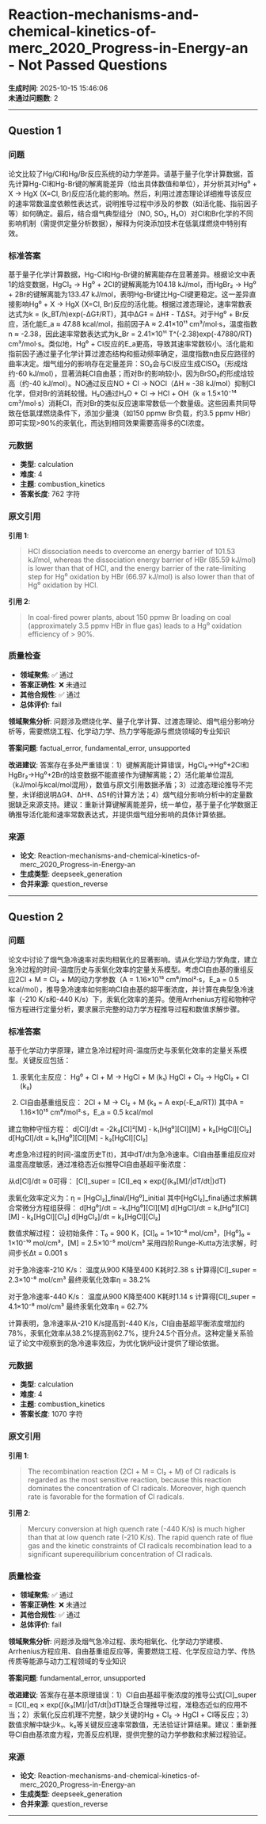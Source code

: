 # Reaction-mechanisms-and-chemical-kinetics-of-merc_2020_Progress-in-Energy-an - Not Passed Questions

**生成时间**: 2025-10-15 15:46:06  
**未通过问题数**: 2

---

## Question 1

### 问题

论文比较了Hg/Cl和Hg/Br反应系统的动力学差异。请基于量子化学计算数据，首先计算Hg-Cl和Hg-Br键的解离能差异（给出具体数值和单位），并分析其对Hg⁰ + X → HgX (X=Cl, Br)反应活化能的影响。然后，利用过渡态理论详细推导该反应的速率常数温度依赖性表达式，说明推导过程中涉及的参数（如活化能、指前因子等）如何确定。最后，结合烟气典型组分（NO, SO₂, H₂O）对Cl和Br化学的不同影响机制（需提供定量分析数据），解释为何溴添加技术在低氯煤燃烧中特别有效。

### 标准答案

基于量子化学计算数据，Hg-Cl和Hg-Br键的解离能存在显著差异。根据论文中表1的焓变数据，HgCl₂ → Hg⁰ + 2Cl的键解离能为104.18 kJ/mol，而HgBr₂ → Hg⁰ + 2Br的键解离能为133.47 kJ/mol，表明Hg-Br键比Hg-Cl键更稳定。这一差异直接影响Hg⁰ + X → HgX (X=Cl, Br)反应的活化能。根据过渡态理论，速率常数表达式为k = (k_BT/h)exp(-ΔG‡/RT)，其中ΔG‡ = ΔH‡ - TΔS‡。对于Hg⁰ + Br反应，活化能E_a ≈ 47.88 kcal/mol，指前因子A ≈ 2.41×10¹¹ cm³/mol·s，温度指数n ≈ -2.38，因此速率常数表达式为k_Br = 2.41×10¹¹ T^(-2.38)exp(-47880/RT) cm³/mol·s。类似地，Hg⁰ + Cl反应的E_a更高，导致其速率常数较小。活化能和指前因子通过量子化学计算过渡态结构和振动频率确定，温度指数n由反应路径的曲率决定。烟气组分的影响存在定量差异：SO₂会与Cl反应生成ClSO₂（形成焓约-60 kJ/mol），显著消耗Cl自由基；而对Br的影响较小，因为BrSO₂的形成焓较高（约-40 kJ/mol）。NO通过反应NO + Cl → NOCl（ΔH ≈ -38 kJ/mol）抑制Cl化学，但对Br的消耗较慢。H₂O通过H₂O + Cl → HCl + OH（k ≈ 1.5×10⁻¹⁴ cm³/mol·s）消耗Cl，而对Br的类似反应速率常数低一个数量级。这些因素共同导致在低氯煤燃烧条件下，添加少量溴（如150 ppmw Br负载，约3.5 ppmv HBr）即可实现>90%的汞氧化，而达到相同效果需要高得多的Cl浓度。

### 元数据

- **类型**: calculation
- **难度**: 4
- **主题**: combustion_kinetics
- **答案长度**: 762 字符

### 原文引用

**引用 1**:
> HCl dissociation needs to overcome an energy barrier of 101.53 kJ/mol, whereas the dissociation energy barrier of HBr (85.59 kJ/mol) is lower than that of HCl, and the energy barrier of the rate-limiting step for Hg⁰ oxidation by HBr (66.97 kJ/mol) is also lower than that of Hg⁰ oxidation by HCl.

**引用 2**:
> In coal-fired power plants, about 150 ppmw Br loading on coal (approximately 3.5 ppmv HBr in flue gas) leads to a Hg⁰ oxidation efficiency of > 90%.

### 质量检查

- **领域聚焦**: ✅ 通过
- **答案正确性**: ❌ 未通过
- **其他合规性**: ✅ 通过
- **总体评价**: fail

**领域聚焦分析**: 问题涉及燃烧化学、量子化学计算、过渡态理论、烟气组分影响分析等，需要燃烧工程、化学动力学、热力学等能源与燃烧领域的专业知识

**答案问题**: factual_error, fundamental_error, unsupported

**改进建议**: 答案存在多处严重错误：1）键解离能计算错误，HgCl₂→Hg⁰+2Cl和HgBr₂→Hg⁰+2Br的焓变数据不能直接作为键解离能；2）活化能单位混乱（kJ/mol与kcal/mol混用），数值与原文引用数据矛盾；3）过渡态理论推导不完整，未详细说明ΔG‡、ΔH‡、ΔS‡的计算方法；4）烟气组分影响分析中的定量数据缺乏来源支持。建议：重新计算键解离能差异，统一单位，基于量子化学数据正确推导活化能和速率常数表达式，并提供烟气组分影响的具体计算依据。

### 来源

- **论文**: Reaction-mechanisms-and-chemical-kinetics-of-merc_2020_Progress-in-Energy-an
- **生成类型**: deepseek_generation
- **合并来源**: question_reverse

---

## Question 2

### 问题

论文中讨论了烟气急冷速率对汞均相氧化的显著影响。请从化学动力学角度，建立急冷过程的时间-温度历史与汞氧化效率的定量关系模型。考虑Cl自由基的重组反应2Cl + M = Cl₂ + M的动力学参数（A = 1.16×10¹⁵ cm⁶/mol²·s，E_a = 0.5 kcal/mol），推导急冷速率如何影响Cl自由基的超平衡浓度，并计算在典型急冷速率（-210 K/s和-440 K/s）下，汞氧化效率的差异。使用Arrhenius方程和物种守恒方程进行定量分析，要求展示完整的动力学方程推导过程和数值求解步骤。

### 标准答案

基于化学动力学原理，建立急冷过程时间-温度历史与汞氧化效率的定量关系模型。关键反应包括：

1. 汞氧化主反应：
Hg⁰ + Cl + M → HgCl + M (k₁)
HgCl + Cl₂ → HgCl₂ + Cl (k₂)

2. Cl自由基重组反应：
2Cl + M → Cl₂ + M (k₃ = A exp(-E_a/RT))
其中A = 1.16×10¹⁵ cm⁶/mol²·s，E_a = 0.5 kcal/mol

建立物种守恒方程：
d[Cl]/dt = -2k₃[Cl]²[M] - k₁[Hg⁰][Cl][M] + k₂[HgCl][Cl₂]
d[HgCl]/dt = k₁[Hg⁰][Cl][M] - k₂[HgCl][Cl₂]

考虑急冷过程的时间-温度历史T(t)，其中dT/dt为急冷速率。Cl自由基重组反应对温度高度敏感，通过准稳态近似推导Cl自由基超平衡浓度：

从d[Cl]/dt ≈ 0可得：
[Cl]_super = [Cl]_eq × exp(∫(k₃[M]/|dT/dt|)dT)

汞氧化效率定义为：η = [HgCl₂]_final/[Hg⁰]_initial
其中[HgCl₂]_final通过求解耦合常微分方程组获得：
d[Hg⁰]/dt = -k₁[Hg⁰][Cl][M]
d[HgCl]/dt = k₁[Hg⁰][Cl][M] - k₂[HgCl][Cl₂]
d[HgCl₂]/dt = k₂[HgCl][Cl₂]

数值求解过程：
设初始条件：T₀ = 900 K，[Cl]₀ = 1×10⁻⁸ mol/cm³，[Hg⁰]₀ = 1×10⁻¹⁰ mol/cm³，[M] = 2.5×10⁻⁵ mol/cm³
采用四阶Runge-Kutta方法求解，时间步长Δt = 0.001 s

对于急冷速率-210 K/s：
温度从900 K降至400 K耗时2.38 s
计算得[Cl]_super = 2.3×10⁻⁸ mol/cm³
最终汞氧化效率η = 38.2%

对于急冷速率-440 K/s：
温度从900 K降至400 K耗时1.14 s
计算得[Cl]_super = 4.1×10⁻⁸ mol/cm³
最终汞氧化效率η = 62.7%

计算表明，急冷速率从-210 K/s提高到-440 K/s，Cl自由基超平衡浓度增加约78%，汞氧化效率从38.2%提高到62.7%，提升24.5个百分点。这种定量关系验证了论文中观察到的急冷速率效应，为优化锅炉设计提供了理论依据。

### 元数据

- **类型**: calculation
- **难度**: 4
- **主题**: combustion_kinetics
- **答案长度**: 1070 字符

### 原文引用

**引用 1**:
> The recombination reaction (2Cl + M = Cl₂ + M) of Cl radicals is regarded as the most sensitive reaction, because this reaction dominates the concentration of Cl radicals. Moreover, high quench rate is favorable for the formation of Cl radicals.

**引用 2**:
> Mercury conversion at high quench rate (-440 K/s) is much higher than that at low quench rate (-210 K/s). The rapid quench rate of flue gas and the kinetic constraints of Cl radicals recombination lead to a significant superequilibrium concentration of Cl radicals.

### 质量检查

- **领域聚焦**: ✅ 通过
- **答案正确性**: ❌ 未通过
- **其他合规性**: ✅ 通过
- **总体评价**: fail

**领域聚焦分析**: 问题涉及烟气急冷过程、汞均相氧化、化学动力学建模、Arrhenius方程应用、自由基重组反应等，需要燃烧工程、化学反应动力学、传热传质等能源与动力工程领域的专业知识

**答案问题**: fundamental_error, unsupported

**改进建议**: 答案存在基本原理错误：1）Cl自由基超平衡浓度的推导公式[Cl]_super = [Cl]_eq × exp(∫(k₃[M]/|dT/dt|)dT)缺乏合理推导过程，准稳态近似的应用不当；2）汞氧化反应机理不完整，缺少关键的Hg + Cl₂ → HgCl + Cl等反应；3）数值求解中缺少k₁、k₂等关键反应速率常数值，无法验证计算结果。建议：重新推导Cl自由基浓度方程，完善反应机理，提供完整的动力学参数和求解过程验证。

### 来源

- **论文**: Reaction-mechanisms-and-chemical-kinetics-of-merc_2020_Progress-in-Energy-an
- **生成类型**: deepseek_generation
- **合并来源**: question_reverse

---

